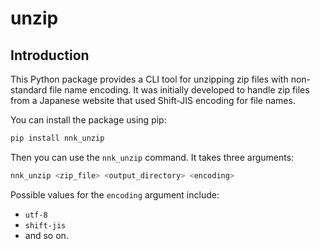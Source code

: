 # unzip

## Introduction

This Python package provides a CLI tool for unzipping zip files with non-standard file name encoding. It was initially developed to handle zip files from a Japanese website that used Shift-JIS encoding for file names.

You can install the package using pip:

```bash
pip install nnk_unzip
```

Then you can use the `nnk_unzip` command. It takes three arguments:

```bash
nnk_unzip <zip_file> <output_directory> <encoding>
```

Possible values for the `encoding` argument include:

- `utf-8`
- `shift-jis`
- and so on.
